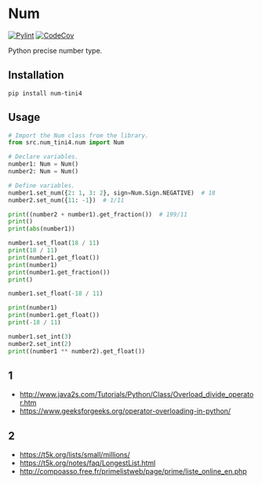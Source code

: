 # Num

[![Pylint](https://github.com/Tini4/Num/actions/workflows/pylint.yml/badge.svg)](https://github.com/Tini4/Num/actions/workflows/pylint.yml)
[![CodeCov](https://codecov.io/gh/Tini4/Num/branch/master/graph/badge.svg?token=BILTI4331O)](https://codecov.io/gh/Tini4/Num)

Python precise number type.

## Installation

`pip install num-tini4`

## Usage

```python
# Import the Num class from the library.
from src.num_tini4.num import Num

# Declare variables.
number1: Num = Num()
number2: Num = Num()

# Define variables.
number1.set_num({2: 1, 3: 2}, sign=Num.Sign.NEGATIVE)  # 18
number2.set_num({11: -1})  # 1/11

print((number2 + number1).get_fraction())  # 199/11
print()
print(abs(number1))

number1.set_float(18 / 11)
print(18 / 11)
print(number1.get_float())
print(number1)
print(number1.get_fraction())
print()

number1.set_float(-18 / 11)

print(number1)
print(number1.get_float())
print(-18 / 11)

number1.set_int(3)
number2.set_int(2)
print((number1 ** number2).get_float())
```

## 1
- http://www.java2s.com/Tutorials/Python/Class/Overload_divide_operator.htm
- https://www.geeksforgeeks.org/operator-overloading-in-python/

## 2
- https://t5k.org/lists/small/millions/
- https://t5k.org/notes/faq/LongestList.html
- http://compoasso.free.fr/primelistweb/page/prime/liste_online_en.php

